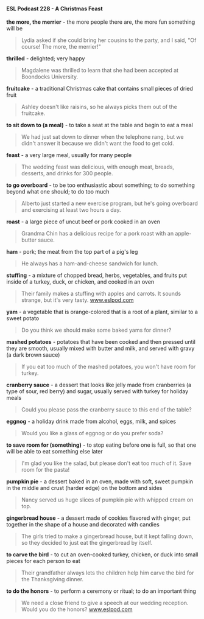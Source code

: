 #### ESL Podcast 228 - A Christmas Feast

**the more, the merrier** - the more people there are, the more fun something will
be

> Lydia asked if she could bring her cousins to the party, and I said, "Of course!
The more, the merrier!"

**thrilled** - delighted; very happy

> Magdalene was thrilled to learn that she had been accepted at Boondocks
University.

**fruitcake** - a traditional Christmas cake that contains small pieces of dried fruit

> Ashley doesn't like raisins, so he always picks them out of the fruitcake.

**to sit down to (a meal)** - to take a seat at the table and begin to eat a meal

> We had just sat down to dinner when the telephone rang, but we didn't answer
it because we didn't want the food to get cold.

**feast** - a very large meal, usually for many people

> The wedding feast was delicious, with enough meat, breads, desserts, and
drinks for 300 people.

**to go overboard** - to be too enthusiastic about something; to do something
beyond what one should; to do too much

> Alberto just started a new exercise program, but he's going overboard and
exercising at least two hours a day.

**roast** - a large piece of uncut beef or pork cooked in an oven

> Grandma Chin has a delicious recipe for a pork roast with an apple-butter
sauce.

**ham** - pork; the meat from the top part of a pig's leg

> He always has a ham-and-cheese sandwich for lunch.

**stuffing** - a mixture of chopped bread, herbs, vegetables, and fruits put inside of
a turkey, duck, or chicken, and cooked in an oven

> Their family makes a stuffing with apples and carrots. It sounds strange, but it's
very tasty.
www.eslpod.com

**yam** - a vegetable that is orange-colored that is a root of a plant, similar to a
sweet potato

> Do you think we should make some baked yams for dinner?

**mashed potatoes** - potatoes that have been cooked and then pressed until they
are smooth, usually mixed with butter and milk, and served with gravy (a dark
brown sauce)

> If you eat too much of the mashed potatoes, you won't have room for turkey.

**cranberry sauce** - a dessert that looks like jelly made from cranberries (a type
of sour, red berry) and sugar, usually served with turkey for holiday meals

> Could you please pass the cranberry sauce to this end of the table?

**eggnog** - a holiday drink made from alcohol, eggs, milk, and spices

> Would you like a glass of eggnog or do you prefer soda?

**to save room for (something)** - to stop eating before one is full, so that one will
be able to eat something else later

> I'm glad you like the salad, but please don't eat too much of it. Save room for
the pasta!

**pumpkin pie** - a dessert baked in an oven, made with soft, sweet pumpkin in the
middle and crust (harder edge) on the bottom and sides

> Nancy served us huge slices of pumpkin pie with whipped cream on top.

**gingerbread house** - a dessert made of cookies flavored with ginger, put
together in the shape of a house and decorated with candies

> The girls tried to make a gingerbread house, but it kept falling down, so they
decided to just eat the gingerbread by itself.

**to carve the bird** - to cut an oven-cooked turkey, chicken, or duck into small
pieces for each person to eat

> Their grandfather always lets the children help him carve the bird for the
Thanksgiving dinner.

**to do the honors** - to perform a ceremony or ritual; to do an important thing

> We need a close friend to give a speech at our wedding reception. Would you
do the honors?
www.eslpod.com

